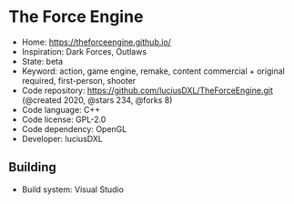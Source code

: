 # The Force Engine

- Home: https://theforceengine.github.io/
- Inspiration: Dark Forces, Outlaws
- State: beta
- Keyword: action, game engine, remake, content commercial + original required, first-person, shooter
- Code repository: https://github.com/luciusDXL/TheForceEngine.git (@created 2020, @stars 234, @forks 8)
- Code language: C++
- Code license: GPL-2.0
- Code dependency: OpenGL
- Developer: luciusDXL

## Building

- Build system: Visual Studio
